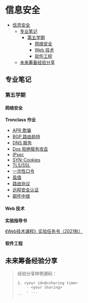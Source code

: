 # 信息安全

- [信息安全](#信息安全)
  - [专业笔记](#专业笔记)
    - [第五学期](#第五学期)
      - [网络安全](#网络安全)
      - [Web 技术](#web-技术)
      - [软件工程](#软件工程)
  - [未来筹备经验分享](#未来筹备经验分享)


## 专业笔记

### 第五学期
#### 网络安全

**Tronclass 作业**

- [APR 欺骗](network-security/arp-spoofing.md)
- [BGP 路由劫持](network-security/bgp-route-hijacking.md)
- [DNS 服务](network-security/dns-server.md)
- [Dos 拒绝服务攻击](network-security/dos.md)
- [IPsec](network-security/ipsec.md)
- [SYN-Cookies](network-security/syn-cookies.md)
- [TLS/SSL](network-security/tls-ssl.md)
- [一次性口令](network-security/onetime-password.md)
- [盐值](network-security/salt-value.md)
- [路由协议](network-security/routing-protocol.md)
- [远程安全认证](network-security/remote-security-authentication.md)
- [邮件中继](network-security/mail-relay.md)

#### Web 技术

**实验指导书**

[《Web技术课程》实验任务书（2021秋）](web/web-experiment-guide.docx)

#### 软件工程

## 未来筹备经验分享

> 经验分享样例源码：
>
> ```
> 1. <your id>@<sharing time>
>     - <your sharing>
>     - ...
> ``